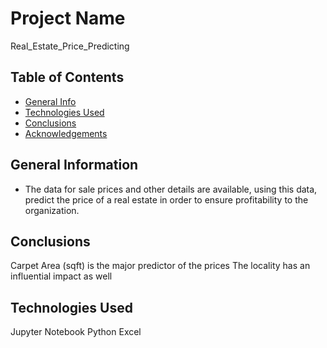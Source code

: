 # Project Name
Real_Estate_Price_Predicting


## Table of Contents
* [General Info](#general-information)
* [Technologies Used](#technologies-used)
* [Conclusions](#conclusions)
* [Acknowledgements](#acknowledgements)

<!-- You can include any other section that is pertinent to your problem -->

## General Information

- The data for sale prices and other details are available, using this data, predict the price of a real estate in order to ensure profitability to the organization.


## Conclusions
Carpet Area (sqft) is the major predictor of the prices
The locality has an influential impact as well

## Technologies Used
Jupyter Notebook
Python 
Excel


